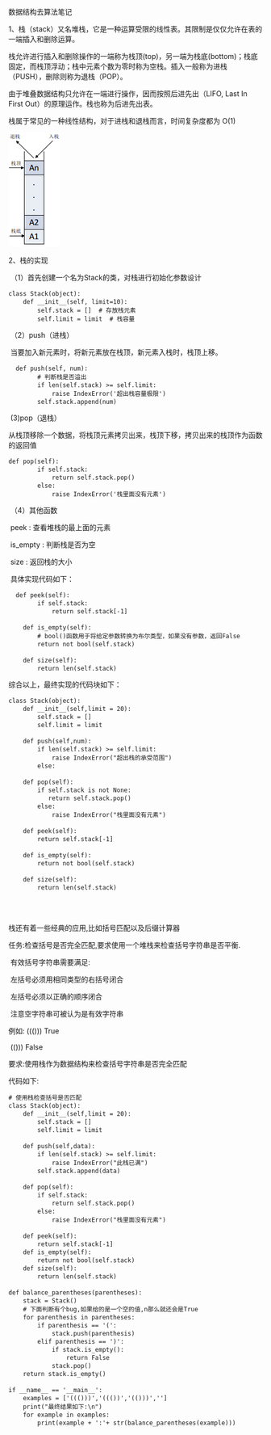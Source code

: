数据结构去算法笔记

1、栈（stack）又名堆栈，它是一种运算受限的线性表。其限制是仅仅允许在表的一端插入和删除运算。

栈允许进行插入和删除操作的一端称为栈顶(top)，另一端为栈底(bottom)；栈底固定，而栈顶浮动；栈中元素个数为零时称为空栈。插入一般称为进栈（PUSH），删除则称为退栈（POP）。

由于堆叠数据结构只允许在一端进行操作，因而按照后进先出（LIFO, Last In First Out）的原理运作。栈也称为后进先出表。

栈属于常见的一种线性结构，对于进栈和退栈而言，时间复杂度都为 O(1)

![](img/wm.png)

2、栈的实现

​	（1）首先创建一个名为Stack的类，对栈进行初始化参数设计

```
class Stack(object):
    def __init__(self, limit=10):
        self.stack = []  # 存放栈元素
        self.limit = limit  # 栈容量
```

​	（2）push（进栈）

​			当要加入新元素时，将新元素放在栈顶，新元素入栈时，栈顶上移。

```
  def push(self, num):
        # 判断栈是否溢出
        if len(self.stack) >= self.limit:
            raise IndexError('超出栈容量极限')
        self.stack.append(num)
```

​	(3)pop（退栈）

​			从栈顶移除一个数据，将栈顶元素拷贝出来，栈顶下移，拷贝出来的栈顶作为函数的返回值

```
def pop(self):
        if self.stack:
            return self.stack.pop()
        else:
            raise IndexError('栈里面没有元素')
```

​	（4）其他函数

​			peek : 查看堆栈的最上面的元素

​			is_empty : 判断栈是否为空

​			size : 返回栈的大小

​			具体实现代码如下：

```
  def peek(self):
        if self.stack:
            return self.stack[-1]

    def is_empty(self):
    	# bool()函数用于将给定参数转换为布尔类型，如果没有参数，返回False
        return not bool(self.stack)

    def size(self):
        return len(self.stack)
```

综合以上，最终实现的代码块如下：

```
class Stack(object):
    def __init__(self,limit = 20):
        self.stack = []
        self.limit = limit

    def push(self,num):
        if len(self.stack) >= self.limit:
            raise IndexError("超出栈的承受范围")
        else:

    def pop(self):
        if self.stack is not None:
           return self.stack.pop()
        else:
            raise IndexError("栈里面没有元素")

    def peek(self):
        return self.stack[-1]

    def is_empty(self):
        return not bool(self.stack)

    def size(self):
        return len(self.stack)




```

栈还有着一些经典的应用,比如括号匹配以及后缀计算器



任务:检查括号是否完全匹配,要求使用一个堆栈来检查括号字符串是否平衡.

​	有效括号字符串需要满足:

​		左括号必须用相同类型的右括号闭合

​		左括号必须以正确的顺序闭合

​		注意空字符串可被认为是有效字符串

例如: ((())) True

​	 (())) False

要求:使用栈作为数据结构来检查括号字符串是否完全匹配

代码如下:

```
# 使用栈检查括号是否匹配
class Stack(object):
    def __init__(self,limit = 20):
        self.stack = []
        self.limit = limit

    def push(self,data):
        if len(self.stack) >= self.limit:
            raise IndexError("此栈已满")
        self.stack.append(data)

    def pop(self):
        if self.stack:
            return self.stack.pop()
        else:
            raise IndexError("栈里面没有元素")

    def peek(self):
        return self.stack[-1]
    def is_empty(self):
        return not bool(self.stack)
    def size(self):
        return len(self.stack)

def balance_parentheses(parentheses):
    stack = Stack()
    # 下面判断有个bug,如果给的是一个空的值,n那么就还会是True
    for parenthesis in parentheses:
        if parenthesis == '(':
            stack.push(parenthesis)
        elif parenthesis == ')':
            if stack.is_empty():
                return False
            stack.pop()
    return stack.is_empty()

if __name__ == '__main__':
    examples = ['((()))','((())','(()))','']
    print("最终结果如下:\n")
    for example in examples:
        print(example + ':'+ str(balance_parentheses(example)))
```

